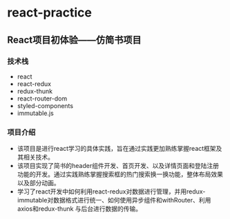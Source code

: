 # react-practice
## React项目初体验——仿简书项目

###  技术栈

* react
* react-redux
* redux-thunk
* react-router-dom
* styled-components
* immutable.js

###  项目介绍

* 该项目是进行react学习的具体实践，旨在通过实践更加熟练掌握react框架及其相关技术。
* 该项目实现了简书的header组件开发、首页开发、以及详情页面和登陆注册功能的开发。通过实践熟练掌握搜索框的热门搜索换一换功能，整体布局效果以及部分动画。
* 学习了react开发中如何利用react-redux对数据进行管理，并用redux-immutable对数据格式进行统一、如何使用异步组件和withRouter、利用axios和redux-thunk 与后台进行数据的传输。

